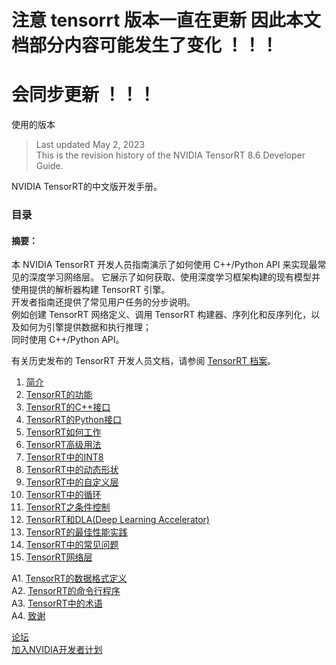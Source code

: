 # 注意 tensorrt 版本一直在更新  因此本文档部分内容可能发生了变化 ！！！     
# 会同步更新 ！！！   

使用的版本   
> Last updated May 2, 2023    
> This is the revision history of the NVIDIA TensorRT 8.6 Developer Guide.   

NVIDIA TensorRT的中文版开发手册。

### 目录   

#### 摘要：  
本 NVIDIA TensorRT 开发人员指南演示了如何使用 C++/Python API 来实现最常见的深度学习网络层。 它展示了如何获取、使用深度学习框架构建的现有模型并使用提供的解析器构建 TensorRT 引擎。   
开发者指南还提供了常见用户任务的分步说明。   
例如创建 TensorRT 网络定义、调用 TensorRT 构建器、序列化和反序列化，以及如何为引擎提供数据和执行推理；   
同时使用 C++/Python API。

有关历史发布的 TensorRT 开发人员文档，请参阅 [TensorRT 档案](https://docs.nvidia.com/deeplearning/tensorrt/archives/index.html)。

1. [简介](1.简介/1.简介.md)
2. [TensorRT的功能](2.TensorRT的功能/TensorRT的功能.md)
3. [TensorRT的C++接口](3.TensorRT的C++接口/TensorRT的C++接口.md)
4. [TensorRT的Python接口](4.TensorRT的Python接口/TensorRT的Python接口.md)
5. [TensorRT如何工作](5.TensorRT如何工作/TensorRT如何工作.md)
6. [TensorRT高级用法](6.TensorRT高级用法/TensorRT高级用法.md)
7. [TensorRT中的INT8](7.TensorRT中的INT8/TensorRT中的INT8.md)
8. [TensorRT中的动态形状](8.TensorRT中的动态形状/TensorRT中的动态形状.md)
9. [TensorRT中的自定义层](9.TensorRT中的自定义层/TensorRT中的自定义层.md)
10. [TensorRT中的循环](10_TensorRT中的循环/TensorRT中的循环.md)    
11. [TensorRT之条件控制](11.TensorRT之使用条件/TensorRT之条件控制.md)    
12. [TensorRT和DLA(Deep Learning Accelerator)](12.TensorRT和DLA(Deep_Learning_Accelerator)/TensorRT和DLA(Deep_Learning_Accelerator).md)
13. [TensorRT的最佳性能实践](13.TensorRT的最佳性能实践/TensorRT的最佳性能实践.md)      
14. [TensorRT中的常见问题](14.TensorRT中的常见问题/TensorRT中的常见问题.md)     
15. [TensorRT网络层](15.TensorRT网络层/TensorRT网络层.md)

A1. [TensorRT的数据格式定义](A1.TensorRT的数据格式定义/TensorRT的数据格式定义.md)     
A2. [TensorRT的命令行程序](A2.TensorRT的命令行程序/TensorRT的命令行程序.md)     
A3. [TensorRT中的术语](A3.TensorRT中的术语/TensorRT中的术语.md)     
A4. [致谢](A4.致谢/致谢.md)    


[论坛](https://forums.developer.nvidia.com/c/ai-data-science/deep-learning/tensorrt/92)     
[加入NVIDIA开发者计划](https://developer.nvidia.com/zh-cn/developer-program) 


